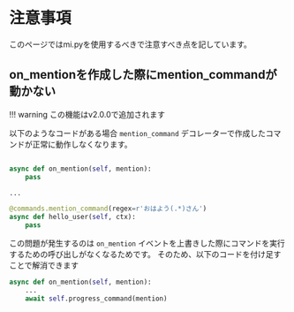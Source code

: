 # 注意事項

このページではmi.pyを使用するべきで注意すべき点を記しています。

## on_mentionを作成した際にmention_commandが動かない

!!! warning
    この機能はv2.0.0で追加されます

以下のようなコードがある場合 `mention_command` デコレーターで作成したコマンドが正常に動作しなくなります。

```python

async def on_mention(self, mention):
    pass

...

@commands.mention_command(regex=r'おはよう(.*)さん')
async def hello_user(self, ctx):
    pass
```

この問題が発生するのは `on_mention` イベントを上書きした際にコマンドを実行するための呼び出しがなくなるためです。
そのため、以下のコードを付け足すことで解消できます

```python
async def on_mention(self, mention):
    ...
    await self.progress_command(mention)
```